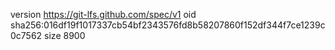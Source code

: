 version https://git-lfs.github.com/spec/v1
oid sha256:016df19f1017337cb54bf2343576fd8b58207860f152df344f7ce1239c0c7562
size 8900
